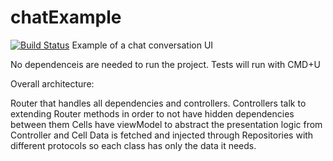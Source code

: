 # chatExample
[![Build Status](https://travis-ci.org/opencontainers/image-tools.svg?branch=master)](https://travis-ci.org/opencontainers/image-tools)
Example of a chat conversation UI

No dependenceis are needed to run the project.
Tests will run with CMD+U

Overall architecture:

Router that handles all dependencies and controllers.
Controllers talk to extending Router methods in order to not have hidden dependencies between them
Cells have viewModel to abstract the presentation logic from Controller and Cell
Data is fetched and injected through Repositories with different protocols so each class has only the data it needs.
